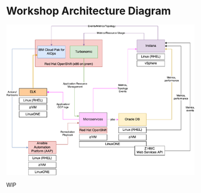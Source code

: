 # Workshop Architecture Diagram

![workshop-arch](../images/aiops-arch-AIOps-workshop.drawio.png)

WIP
